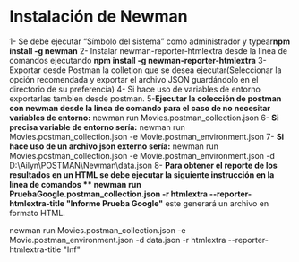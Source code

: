 Instalación de Newman
=================

1- Se debe ejecutar “Símbolo del sistema” como administrador y typear**npm install -g newman**
2- Instalar newman-reporter-htmlextra desde la línea de comandos ejecutando **npm install -g newman-reporter-htmlextra**
3-Exportar desde Postman la colletion que se desea ejecutar(Seleccionar la opción recomendada y exportar el archivo JSON guardándolo en el directorio de su preferencia)
4- Si hace uso de variables de entorno exportarlas tambien desde postman.
5-**Ejecutar la colección de postman con newman desde la línea de comando para el caso de no necesitar variables de entorno:**
    newman run Movies.postman_collection.json 
6- **Si precisa variable de entorno sería:** 
    newman run Movies.postman_collection.json -e Movie.postman_environment.json
7- **Si hace uso de un archivo json externo sería:**
newman run Movies.postman_collection.json -e Movie.postman_environment.json -d D:\Ailyn\POSTMAN\Newman\data.json
8- **Para obtener el reporte de los resultados en un HTML se debe ejecutar la siguiente instrucción en la línea de comandos ** 
newman run PruebaGoogle.postman_collection.json -r htmlextra --reporter-htmlextra-title "Informe Prueba Google"** este generará un archivo en formato HTML.

newman run Movies.postman_collection.json -e Movie.postman_environment.json -d data.json -r htmlextra --reporter-htmlextra-title "Inf"